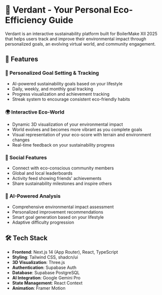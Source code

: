 # 🌱 Verdant - Your Personal Eco-Efficiency Guide

Verdant is an interactive sustainability platform built for BoilerMake XII 2025 that helps users track and improve their environmental impact through personalized goals, an evolving virtual world, and community engagement.

## 🌟 Features

### 🎯 Personalized Goal Setting & Tracking
- AI-powered sustainability goals based on your lifestyle
- Daily, weekly, and monthly goal tracking
- Progress visualization and achievement tracking
- Streak system to encourage consistent eco-friendly habits

### 🌍 Interactive Eco-World
- Dynamic 3D visualization of your environmental impact
- World evolves and becomes more vibrant as you complete goals
- Visual representation of your eco-score with terrain and environment changes
- Real-time feedback on your sustainability progress

### 👥 Social Features
- Connect with eco-conscious community members
- Global and local leaderboards
- Activity feed showing friends' achievements
- Share sustainability milestones and inspire others

### 🤖 AI-Powered Analysis
- Comprehensive environmental impact assessment
- Personalized improvement recommendations
- Smart goal generation based on your lifestyle
- Adaptive difficulty progression

## 🛠️ Tech Stack

- **Frontend**: Next.js 14 (App Router), React, TypeScript
- **Styling**: Tailwind CSS, shadcn/ui
- **3D Visualization**: Three.js
- **Authentication**: Supabase Auth
- **Database**: Supabase PostgreSQL
- **AI Integration**: Google Gemini Pro
- **State Management**: React Context
- **Animation**: Framer Motion
